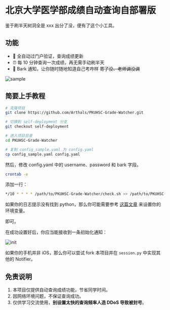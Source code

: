 # 北京大学医学部成绩自动查询自部署版

鉴于刷半天树洞全是 xxx 出分了没，便有了这个小工具。

## 功能

-   🚀 全自动过门户验证，查询成绩更新
-   ⏰ 每 10 分钟查询一次成绩，再无需手动刷半天
-   📢 Bark 通知，让你随时随地知道自己考咋样 ~~寄了没、老师调没调~~

![sample](README.assets/sample.png)

## 简要上手教程

```bash
# 克隆项目
git clone https://github.com/Arthals/PKUHSC-Grade-Watcher.git

# 切换到 self-deployment 分支
git checkout self-deployment

# 进入项目目录
cd PKUHSC-Grade-Watcher

# 复制 config_sample.yaml 为 config.yaml
cp config_sample.yaml config.yaml
```

然后，修改 config.yaml 中的 username、password 和 bark 字段。

```bash
crontab -e
```

添加一行：

```bash
*/10 * * * * /path/to/PKUHSC-Grade-Watcher/check.sh >> /path/to/PKUHSC-Grade-Watcher/check.log 2>&1
```

如果你的日志提示没有找到 python，那么你可能需要参考 [这篇文章](https://stackoverflow.com/questions/36365801/run-a-crontab-job-using-an-anaconda-env) 来设置你的环境变量。

即可。

在成功设置好后，你应当能接收到一条初始化通知：

![init](README.assets/init.png)

如果你的手机并非 iOS，那么你可以尝试 fork 本项目并在 `session.py` 中实现其他的 Notifier。

## 免责说明

1. 本项目仅提供自动查询成绩功能，节省同学时间。
2. 因网络环境问题，不保证查询成功。
3. 仅供学习交流使用，**别设置太快的查询频率人造 DDoS 导致被封号**。